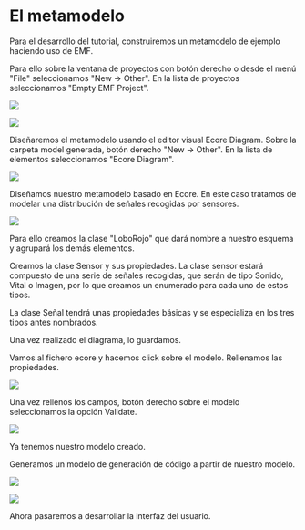 # El metamodelo

Para el desarrollo del tutorial, construiremos un metamodelo de ejemplo haciendo uso de EMF.

Para ello sobre la ventana de proyectos con botón derecho o desde el menú "File" seleccionamos "New -> Other". En la lista de proyectos seleccionamos "Empty EMF Project".

![](http://i.imgur.com/35EM1wN.png)

![](http://i.imgur.com/Q0Ub11a.png)

Diseñaremos el metamodelo usando el editor visual Ecore Diagram. Sobre la carpeta model generada, botón derecho "New -> Other". En la lista de elementos seleccionamos "Ecore Diagram".

![](http://i.imgur.com/BshDQIP.png)


Diseñamos nuestro metamodelo basado en Ecore. En este caso tratamos de modelar una distribución de señales recogidas por sensores.

![](http://i.imgur.com/pqp0ztG.jpg)

Para ello creamos la clase "LoboRojo" que dará nombre a nuestro esquema y agrupará los demás elementos. 

Creamos la clase Sensor y sus propiedades. La clase sensor estará compuesto de una serie de señales recogidas, que serán de tipo Sonido, Vital o Imagen, por lo que creamos un enumerado para cada uno de estos tipos.

La clase Señal tendrá unas propiedades básicas y se especializa en los tres tipos antes nombrados.

Una vez realizado el diagrama, lo guardamos.

Vamos al fichero ecore y hacemos click sobre el modelo.
Rellenamos las propiedades.


![](http://i.imgur.com/WJKWrkN.jpg) 

Una vez rellenos los campos, botón derecho sobre el modelo seleccionamos la opción Validate.


![](http://i.imgur.com/PdpAi6e.jpg) 

Ya tenemos nuestro modelo creado.

Generamos un modelo de generación de código a partir de nuestro modelo.

![](http://i.imgur.com/tWs0wL1.jpg)

![](http://i.imgur.com/i6Lh0Ll.jpg)

Ahora pasaremos a desarrollar la interfaz del usuario.
























